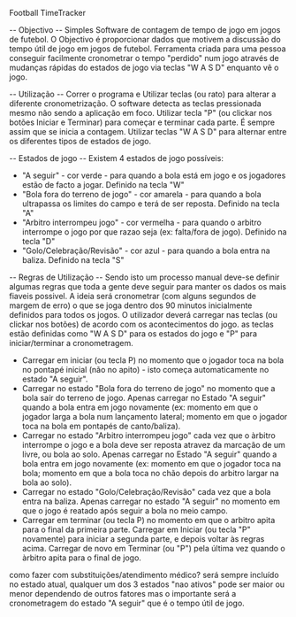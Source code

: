 Football TimeTracker

-- Objectivo --
Simples Software de contagem de tempo de jogo em jogos de futebol.
O Objectivo é proporcionar dados que motivem a discussão do tempo útil de jogo em jogos de futebol.
Ferramenta criada para uma pessoa conseguir facilmente cronometrar o tempo "perdido" num jogo através de mudanças rápidas do estados de jogo via teclas "W A S D" enquanto vê o jogo.

-- Utilização --
Correr o programa e Utilizar teclas (ou rato) para alterar a diferente cronometrização. O software detecta as teclas pressionada mesmo não sendo a aplicação em foco.
Utilizar tecla "P" (ou clickar nos botões Iniciar e Terminar) para começar e terminar cada parte. É sempre assim que se inicia a contagem.
Utilizar teclas "W A S D" para alternar entre os diferentes tipos de estados de jogo.

-- Estados de jogo --
Existem 4 estados de jogo possíveis:
  - "A seguir" - cor verde - para quando a bola está em jogo e os jogadores estão de facto a jogar. Definido na tecla "W"
  - "Bola fora do terreno de jogo" - cor amarela - para quando a bola ultrapassa os limites do campo e terá de ser reposta. Definido na tecla "A"
  - "Arbitro interrompeu jogo" - cor vermelha - para quando o arbitro interrompe o jogo por que razao seja (ex: falta/fora de jogo). Definido na tecla "D"
  - "Golo/Celebração/Revisão" - cor azul - para quando a bola entra na baliza. Definido na tecla "S"

-- Regras de Utilização --
Sendo isto um processo manual deve-se definir algumas regras que toda a gente deve seguir para manter os dados os mais fiaveis possivel.
A ideia será cronometrar (com alguns segundos de margem de erro) o que se joga dentro dos 90 minutos inicialmente definidos para todos os jogos.
O utilizador deverá carregar nas teclas (ou clickar nos botões) de acordo com os acontecimentos do jogo. as teclas estão definidas como "W A S D" para os estados do jogo e "P" para iniciar/terminar a cronometragem.

  - Carregar em iniciar (ou tecla P) no momento que o jogador toca na bola no pontapé inicial (não no apito) - isto começa automaticamente no estado "A seguir".
  - Carregar no estado "Bola fora do terreno de jogo" no momento que a bola saír do terreno de jogo. Apenas carregar no Estado "A seguir" quando a bola entra em jogo novamente (ex: momento em que o jogador larga a bola num lançamento lateral; momento em que o jogador toca na bola em pontapés de canto/baliza).
  - Carregar no estado "Arbitro interrompeu jogo" cada vez que o àrbitro interrompe o jogo e a bola deve ser reposta atravez da marcação de um livre, ou bola ao solo.  Apenas carregar no Estado "A seguir" quando a bola entra em jogo novamente (ex: momento em que o jogador toca na bola; momento em que a bola toca no chão depois do arbitro largar na bola ao solo).
  - Carregar no estado "Golo/Celebração/Revisão" cada vez que a bola entra na baliza. Apenas carregar no estado "A seguir" no momento em que o jogo é reatado após seguir a bola no meio campo.
  - Carregar em terminar (ou tecla P) no momento em que o arbitro apita para o final da primeira parte. Carregar em Iniciar (ou tecla "P" novamente) para iniciar a segunda parte, e depois voltar às regras acima. Carregar de novo em Terminar (ou "P") pela última vez quando o àrbitro apita para o final de jogo.

como fazer com substituições/atendimento médico?
será sempre incluído no estado atual, qualquer um dos 3 estados "nao ativos" pode ser maior ou menor dependendo de outros fatores mas o importante será a cronometragem do estado "A seguir" que é o tempo útil de jogo.

